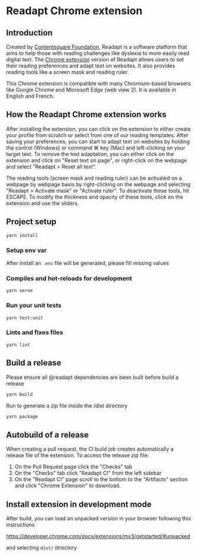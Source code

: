 # Readapt Chrome extension

## Introduction

Created by [Contentsquare Foundation](https://contentsquare-foundation.org/), Readapt is a software platform that aims to help those with reading challenges like dyslexia to more easily read digital text. The [Chrome extension](https://chrome.google.com/webstore/detail/readapt/emgfmfgandmhbgleikkoaebngboghfpe) version of Readapt allows users to set their reading preferences and adapt text on websites. It also provides reading tools like a screen mask and reading ruler.

This Chrome extension is compatible with many Chromium-based browsers like Google Chrome and Microsoft Edge (web view 2). It is available in English and French.

## How the Readapt Chrome extension works
After installing the extension, you can click on the extension to either create your profile from scratch or select from one of our reading templates. After saving your preferences, you can start to adapt text on websites by holding the control (Windows) or command ⌘ key (Mac) and left-clicking on your target text. To remove the text adaptation, you can either click on the extension and click on "Reset text on page", or right-click on the webpage and select "Readapt > Reset all text".

The reading tools (screen mask and reading ruler) can be activated on a webpage by webpage basis by right-clicking on the webpage and selecting "Readapt > Activate mask" or "Activate ruler". To deactivate these tools, hit ESCAPE. To modify the thickness and opacity of these tools, click on the extension and use the sliders.

## Project setup

```
yarn install
```

### Setup env var

After install an `.env` file will be generated, please fill missing values

### Compiles and hot-reloads for development
```
yarn serve
```

### Run your unit tests
```
yarn test:unit
```

### Lints and fixes files
```
yarn lint
```

## Build a release
Please ensure all @readapt dependencies are been built before build a release

```bash
yarn build
```

Run to generate a zip file inside the /dist directory

```bash
yarn package
```

## Autobuild of a release

When creating a pull request, the CI build job creates automatically a release file of the extension. To access the release zip file:

1. On the Pull Request page click the "Checks" tab
2. On the "Checks" tab click "Readapt CI" from the left sidebar
3. On the "Readapt CI" page scroll to the bottom to the "Artifacts" section and click "Chrome Extension" to download.

## Install extension in development mode

After build, you can load an unpacked version in your browser following this instructions

https://developer.chrome.com/docs/extensions/mv3/getstarted/#unpacked

and selecting `dist/` directory
